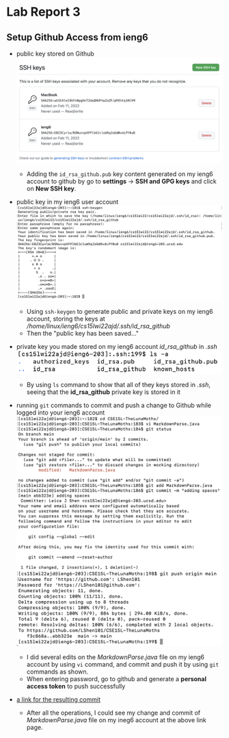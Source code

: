 # Lab Report 3
## Setup Github Access from ieng6 
- public key stored on Github
![githubkey](/Image/githubkey.png)
    - Adding the `id_rsa_github.pub` key content generated on my ieng6 account to github by go to **settings** -> **SSH and GPG keys** and click on **New SSH key**. 
- public key in my ieng6 user account 
![ieng6 key](/Image/ieng6key.png)
    - Using `ssh-keygen` to generate public and private keys on my ieng6 account, storing the keys at */home/linux/ieng6/cs15lwi22ajd/.ssh/id_rsa_github*
    - Then the "public key has been saved..." 

- private key you made stored on my ieng6 account *id_rsa_github* in *.ssh*
![private key](/Image/privatekey_onieng6.png)
     - By using `ls` command to show that all of they keys stored in *.ssh*, seeing that the **id_rsa_github** private key is stored in it 

- running `git` commands to commit and push a change to Github while logged into your ieng6 account 
![git commands](/Image/git_commands_onieng6.png)
![push on ieng6](/Image/pushon_ieng6.png)
    - I did several edits on the *MarkdownParse.java* file on my ieng6 account by using `vi` command, and commit and push it by using `git` commands as shown. 
    - When entering password, go to github and generate a **personal access token** to push successfully 

- [a link for the resulting commit](https://github.com/LShen101/CSE15L-TheLunaMoths/commit/abb323e01820494a63c1e486ece7c182aa7d48eb)
    - After all the operations, I could see my change and commit of *MarkdownParse.java* file on my ineg6 account at the above link page. 